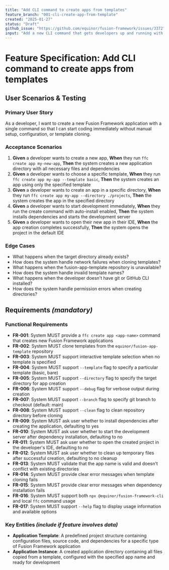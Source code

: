 ```yaml
---
title: "Add CLI command to create apps from templates"
feature_branch: "001-cli-create-app-from-template"
created: "2025-01-27"
status: "Draft"
github_issue: "https://github.com/equinor/fusion-framework/issues/3372"
input: "Add a new CLI command that gets developers up and running with Fusion Framework applications as fast and painlessly as possible using predefined templates from the fusion-app-template repository."
---
```


# Feature Specification: Add CLI command to create apps from templates

## User Scenarios & Testing

### Primary User Story
As a developer, I want to create a new Fusion Framework application with a single command so that I can start coding immediately without manual setup, configuration, or template cloning.

### Acceptance Scenarios
1. **Given** a developer wants to create a new app, **When** they run `ffc create app my-new-app`, **Then** the system creates a new application directory with all necessary files and dependencies
2. **Given** a developer wants to choose a specific template, **When** they run `ffc create app my-app --template basic`, **Then** the system creates an app using only the specified template
3. **Given** a developer wants to create an app in a specific directory, **When** they run `ffc create app my-app --directory ./projects`, **Then** the system creates the app in the specified directory
4. **Given** a developer wants to start development immediately, **When** they run the create command with auto-install enabled, **Then** the system installs dependencies and starts the development server
5. **Given** a developer wants to open their new app in their IDE, **When** the app creation completes successfully, **Then** the system opens the project in the default IDE

### Edge Cases
- What happens when the target directory already exists?
- How does the system handle network failures when cloning templates?
- What happens when the fusion-app-template repository is unavailable?
- How does the system handle invalid template names?
- What happens when the developer doesn't have git or GitHub CLI installed?
- How does the system handle permission errors when creating directories?

## Requirements *(mandatory)*

### Functional Requirements
- **FR-001**: System MUST provide a `ffc create app <app-name>` command that creates new Fusion Framework applications
- **FR-002**: System MUST clone templates from the `equinor/fusion-app-template` repository
- **FR-003**: System MUST support interactive template selection when no template is specified
- **FR-004**: System MUST support `--template` flag to specify a particular template (basic, bare)
- **FR-005**: System MUST support `--directory` flag to specify the target directory for app creation
- **FR-006**: System MUST support `--debug` flag for verbose output during creation
- **FR-007**: System MUST support `--branch` flag to specify git branch to checkout (default: main)
- **FR-008**: System MUST support `--clean` flag to clean repository directory before cloning
- **FR-009**: System MUST ask user whether to install dependencies after creating the application, defaulting to yes
- **FR-010**: System MUST ask user whether to start the development server after dependency installation, defaulting to no
- **FR-011**: System MUST ask user whether to open the created project in the developer's IDE, defaulting to no
- **FR-012**: System MUST ask user whether to clean up temporary files after successful creation, defaulting to no cleanup
- **FR-013**: System MUST validate that the app name is valid and doesn't conflict with existing directories
- **FR-014**: System MUST provide clear error messages when template cloning fails
- **FR-015**: System MUST provide clear error messages when dependency installation fails
- **FR-016**: System MUST support both `npx @equinor/fusion-framework-cli` and local `ffc` command usage
- **FR-017**: System MUST support `--help` flag to display usage information and available options

### Key Entities *(include if feature involves data)*
- **Application Template**: A predefined project structure containing configuration files, source code, and dependencies for a specific type of Fusion Framework application
- **Application Instance**: A created application directory containing all files copied from a template, configured with the specified app name and ready for development